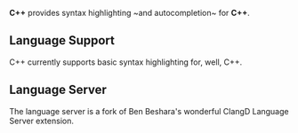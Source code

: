 **C++** provides syntax highlighting ~and autocompletion~ for **C++**.

## Language Support

C++ currently supports basic syntax highlighting for, well, C++.


## Language Server

The language server is a fork of Ben Beshara's wonderful ClangD Language Server extension.